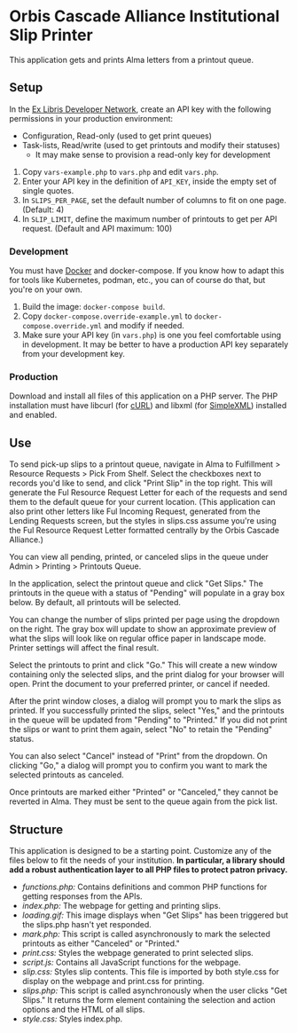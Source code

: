 # Orbis Cascade Alliance Institutional Slip Printer

This application gets and prints Alma letters from a printout queue.

## Setup

In the [Ex Libris Developer Network](https://developers.exlibrisgroup.com/), create an API key with the following permissions in your production environment:

- Configuration, Read-only (used to get print queues)
- Task-lists, Read/write (used to get printouts and modify their statuses)
  - It may make sense to provision a read-only key for development

1) Copy `vars-example.php` to `vars.php` and edit `vars.php`.
2) Enter your API key in the definition of `API_KEY`, inside the empty set of single quotes.
3) In `SLIPS_PER_PAGE`, set the default number of columns to fit on one page. (Default: 4)
4) In `SLIP_LIMIT`, define the maximum number of printouts to get per API request. (Default and API maximum: 100)

### Development

You must have [Docker](https://www.docker.com/) and docker-compose. If you know
how to adapt this for tools like Kubernetes, podman, etc., you can of course do
that, but you're on your own.

1) Build the image: `docker-compose build`.
2) Copy `docker-compose.override-example.yml` to `docker-compose.override.yml` and modify if needed.
3) Make sure your API key (in `vars.php`) is one you feel comfortable using in development. It may be better to have a production API key separately from your development key.

### Production

Download and install all files of this application on a PHP server. The PHP installation must have libcurl (for [cURL](https://www.php.net/manual/en/curl.requirements.php)) and libxml (for [SimpleXML](https://www.php.net/manual/en/simplexml.requirements.php)) installed and enabled.

## Use

To send pick-up slips to a printout queue, navigate in Alma to Fulfillment > Resource Requests > Pick From Shelf. Select the checkboxes next to records you'd like to send, and click "Print Slip" in the top right. This will generate the Ful Resource Request Letter for each of the requests and send them to the default queue for your current location. 
(This application can also print other letters like Ful Incoming Request, generated from the Lending Requests screen, but the styles in slips.css assume you're using the Ful Resource Request Letter formatted centrally by the Orbis Cascade Alliance.)

You can view all pending, printed, or canceled slips in the queue under Admin > Printing > Printouts Queue.

In the application, select the printout queue and click "Get Slips." The printouts in the queue with a status of "Pending" will populate in a gray box below. By default, all printouts will be selected.

You can change the number of slips printed per page using the dropdown on the right. The gray box will update to show an approximate preview of what the slips will look like on regular office paper in landscape mode. Printer settings will affect the final result.

Select the printouts to print and click "Go." This will create a new window containing only the selected slips, and the print dialog for your browser will open. Print the document to your preferred printer, or cancel if needed.

After the print window closes, a dialog will prompt you to mark the slips as printed. If you successfully printed the slips, select "Yes," and the printouts in the queue will be updated from "Pending" to "Printed." If you did not print the slips or want to print them again, select "No" to retain the "Pending" status.

You can also select "Cancel" instead of "Print" from the dropdown. On clicking "Go," a dialog will prompt you to confirm you want to mark the selected printouts as canceled.

Once printouts are marked either "Printed" or "Canceled," they cannot be reverted in Alma. They must be sent to the queue again from the pick list.

## Structure

This application is designed to be a starting point. Customize any of the files below to fit the needs of your institution. **In particular, a library should add a robust authentication layer to all PHP files to protect patron privacy.**

- *functions.php:* Contains definitions and common PHP functions for getting responses from the APIs.
- *index.php:* The webpage for getting and printing slips.
- *loading.gif:* This image displays when "Get Slips" has been triggered but the slips.php hasn't yet responded.
- *mark.php:* This script is called asynchronously to mark the selected printouts as either "Canceled" or "Printed."
- *print.css:* Styles the webpage generated to print selected slips.
- *script.js:* Contains all JavaScript functions for the webpage.
- *slip.css:* Styles slip contents. This file is imported by both style.css for display on the webpage and print.css for printing.
- *slips.php:* This script is called asynchronously when the user clicks "Get Slips." It returns the form element containing the selection and action options and the HTML of all slips.
- *style.css:* Styles index.php.

